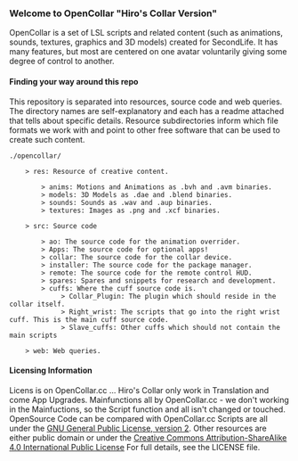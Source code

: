 ### Welcome to OpenCollar "Hiro's Collar Version"

OpenCollar is a set of LSL scripts and related content (such as animations,
sounds, textures, graphics and 3D models) created for SecondLife.  It has many
features, but most are centered on one avatar voluntarily giving some degree of
control to another.

#### Finding your way around this repo

This repository is separated into resources, source code and web queries. The
directory names are self-explanatory and each has a readme attached that tells
about specific details. Resource subdirectories inform which file formats we
work with and point to other free software that can be used to create such
content.

```
./opencollar/

    > res: Resource of creative content.

        > anims: Motions and Animations as .bvh and .avm binaries.
        > models: 3D Models as .dae and .blend binaries.
        > sounds: Sounds as .wav and .aup binaries.
        > textures: Images as .png and .xcf binaries.

    > src: Source code

        > ao: The source code for the animation overrider.
        > Apps: The source code for optional apps!
        > collar: The source code for the collar device.
        > installer: The source code for the package manager.
        > remote: The source code for the remote control HUD.
        > spares: Spares and snippets for research and development.
        > cuffs: Where the cuff source code is.
             > Collar_Plugin: The plugin which should reside in the collar itself.
             > Right_wrist: The scripts that go into the right wrist cuff. This is the main cuff source code.
             > Slave_cuffs: Other cuffs which should not contain the main scripts

    > web: Web queries.
```

#### Licensing Information

Licens is on OpenCollar.cc ... Hiro's Collar only work in Translation and come App Upgrades. Mainfunctions all by OpenCollar.cc - we don't working in the Mainfuctions, so the Script function and all isn't changed or touched. OpenSource Code can be compared with OpenCollar.cc
Scripts are all under the [GNU General Public License, version
2](http://www.gnu.org/licenses/gpl-2.0).  Other resources are either public
domain or under the [Creative Commons Attribution-ShareAlike 4.0 International
Public License](https://creativecommons.org/licenses/by-sa/4.0/)  For full
details, see the LICENSE file.
